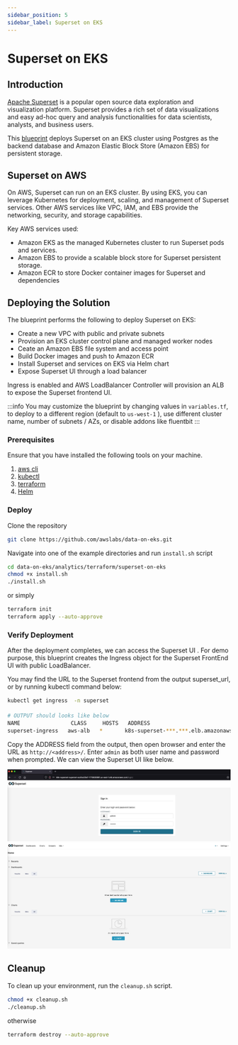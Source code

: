 ```yaml
---
sidebar_position: 5
sidebar_label: Superset on EKS
---
```

# Superset on EKS

## Introduction
[Apache Superset](https://superset.apache.org/) is a popular open source data exploration and visualization platform. Superset provides a rich set of data visualizations and easy ad-hoc query and analysis functionalities for data scientists, analysts, and business users.

This [blueprint](https://github.com/awslabs/data-on-eks/tree/main/analytics/terraform/superset-on-eks) deploys Superset on an EKS cluster using Postgres as the backend database and Amazon Elastic Block Store (Amazon EBS) for persistent storage.

## Superset on AWS

On AWS, Superset can run on an EKS cluster. By using EKS, you can leverage Kubernetes for deployment, scaling, and management of Superset services. Other AWS services like VPC, IAM, and EBS provide the networking, security, and storage capabilities.

Key AWS services used:

- Amazon EKS as the managed Kubernetes cluster to run Superset pods and services.
- Amazon EBS to provide a scalable block store for Superset persistent storage.
- Amazon ECR to store Docker container images for Superset and dependencies

## Deploying the Solution

The blueprint performs the following to deploy Superset on EKS:

- Create a new VPC with public and private subnets
- Provision an EKS cluster control plane and managed worker nodes
- Ceate an Amazon EBS file system and access point
- Build Docker images and push to Amazon ECR
- Install Superset and services on EKS via Helm chart
- Expose Superset UI through a load balancer

 Ingress is enabled and AWS LoadBalancer Controller will provision an ALB to expose the Superset frontend UI.

:::info
You may customize the blueprint by changing values in `variables.tf`, to deploy to a different region (default to `us-west-1` ), use different cluster name, number of subnets / AZs, or disable addons like fluentbit
:::


### Prerequisites

Ensure that you have installed the following tools on your machine.

1. [aws cli](https://docs.aws.amazon.com/cli/latest/userguide/install-cliv2.html)
2. [kubectl](https://Kubernetes.io/docs/tasks/tools/)
3. [terraform](https://learn.hashicorp.com/tutorials/terraform/install-cli)
4. [Helm](https://helm.sh)

### Deploy

Clone the repository

```bash
git clone https://github.com/awslabs/data-on-eks.git
```

Navigate into one of the example directories and run `install.sh` script

```bash
cd data-on-eks/analytics/terraform/superset-on-eks
chmod +x install.sh
./install.sh 
```
or simply
```bash
terraform init 
terraform apply --auto-approve
```


### Verify Deployment

After the deployment completes, we can access the Superset UI .  For demo purpose, this blueprint creates the Ingress object for the Superset FrontEnd UI with public LoadBalancer. 


You may find the URL to the Superset frontend from the output superset_url, or by running kubectl command below:

```sh
kubectl get ingress  -n superset

# OUTPUT should looks like below
NAME                CLASS     HOSTS   ADDRESS                                                                   PORTS   AGE
superset-ingress   aws-alb   *       k8s-superset-***.***.elb.amazonaws.com                                     80      125m
```

Copy the ADDRESS field from the output, then open browser and enter the URL as `http://<address>/`. Enter `admin` as both user name and password when prompted.  We can view the Superset UI like below.

![img.png](img/superset1.png)
![img.png](img/superset2.png)

## Cleanup

To clean up your environment, run the `cleanup.sh` script.

```bash
chmod +x cleanup.sh
./cleanup.sh
```
otherwise
```bash
terraform destroy --auto-approve
```
